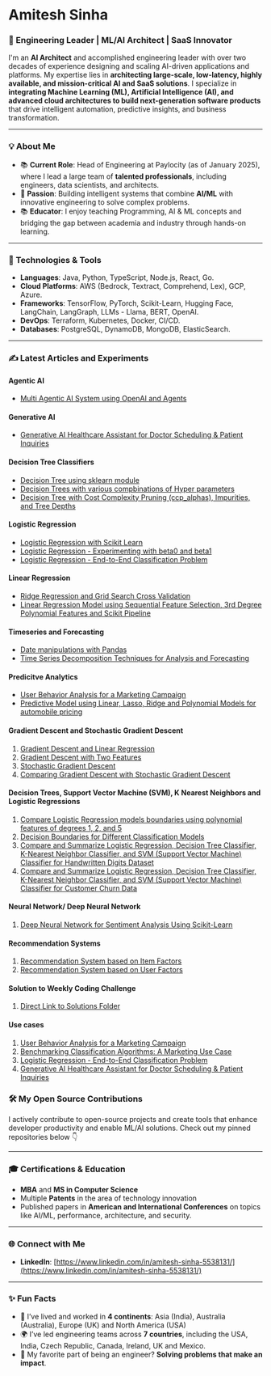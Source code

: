 # Amitesh Sinha

### 🚀 Engineering Leader | ML/AI Architect | SaaS Innovator

I'm an **AI Architect** and accomplished engineering leader with over two decades of experience designing and scaling AI-driven applications and platforms. My expertise lies in **architecting large-scale, low-latency, highly available, and mission-critical AI and SaaS solutions**. I specialize in **integrating Machine Learning (ML), Artificial Intelligence (AI), and advanced cloud architectures to build next-generation software products** that drive intelligent automation, predictive insights, and business transformation.

---

### 💡 About Me

- 📚 **Current Role**: Head of Engineering at Paylocity (as of January 2025), where I lead a large team of **talented professionals**, including engineers, data scientists, and architects.
- 🧠 **Passion**: Building intelligent systems that combine **AI/ML** with innovative engineering to solve complex problems.
- 📚 **Educator**: I enjoy teaching Programming, AI & ML concepts and bridging the gap between academia and industry through hands-on learning.

---

### 🔧 Technologies & Tools

- **Languages**: Java, Python, TypeScript, Node.js, React, Go.
- **Cloud Platforms**: AWS (Bedrock, Textract, Comprehend, Lex), GCP, Azure.
- **Frameworks**: TensorFlow, PyTorch, Scikit-Learn, Hugging Face, LangChain, LangGraph, LLMs - Llama, BERT, OpenAI.
- **DevOps**: Terraform, Kubernetes, Docker, CI/CD.
- **Databases**: PostgreSQL, DynamoDB, MongoDB, ElasticSearch.

---
### ✍️ Latest Articles and Experiments

#### Agentic AI
- [Multi Agentic AI System using OpenAI and Agents](https://github.com/amiteshks/machine-learning-and-artificial-intelligence/blob/main/agentic_ai/agentic_AI_multi_agent_system_with_OpenAI.ipynb)
  
#### Generative AI
- [Generative AI Healthcare Assistant for Doctor Scheduling & Patient Inquiries](https://github.com/amiteshks/machine-learning-and-artificial-intelligence/blob/main/generative_ai/Generative%20AI%20Healthcare%20Assistant%20for%20Doctor%20Scheduling%20%26%20Patient%20Inquiries.ipynb)

#### Decision Tree Classifiers
- [Decision Tree using sklearn module](https://github.com/amiteshks/machine-learning-and-artificial-intelligence/blob/main/decision-tree-classifiers/decision-tree-1.ipynb)
- [Decision Trees with various compbinations of Hyper parameters](https://github.com/amiteshks/machine-learning-and-artificial-intelligence/blob/main/decision-tree-classifiers/decision-tree-2.ipynb)
- [Decision Tree with Cost Complexity Pruning (ccp_alphas), Impurities, and Tree Depths](https://github.com/amiteshks/machine-learning-and-artificial-intelligence/blob/main/decision-tree-classifiers/decision-tree-3.ipynb)

#### Logistic Regression
- [Logistic Regression with Scikit Learn ](https://github.com/amiteshks/machine-learning-and-artificial-intelligence/blob/main/logistic_regression/logistic-regression-with-scikit_learn.ipynb )
- [Logistic Regression - Experimenting with beta0 and beta1 ](https://github.com/amiteshks/machine-learning-and-artificial-intelligence/blob/main/logistic_regression/logistic-regression-experimenting-with-beta0-and-beta1.ipynb)  
- [ Logistic Regression - End-to-End Classification Problem](https://github.com/amiteshks/machine-learning-and-artificial-intelligence/blob/main/logistic_regression/logistic-regression-end-to-end.ipynb)

#### Linear Regression
- [Ridge Regression and Grid Search Cross Validation](https://github.com/amiteshks/machine-learning-and-artificial-intelligence/blob/main/Regression/Ridge-regression-with-grid-search-cross-validation/Ridge%20Regression%20and%20Grid%20Search%20Cross%20Validation.ipynb)
- [Linear Regression Model using Sequential Feature Selection, 3rd Degree Polynomial Features and Scikit Pipeline](https://github.com/amiteshks/machine-learning-and-artificial-intelligence/blob/main/Regression/Sequential-feature-selection/sequence-feature-selection.ipynb)

#### Timeseries and Forecasting
- [Date manipulations with Pandas](https://github.com/amiteshks/machine-learning-and-artificial-intelligence/blob/main/timeseries_and_forecasting/datetime_manipulation.ipynb)
- [Time Series Decomposition Techniques for Analysis and Forecasting](http://localhost:8889/notebooks/MLAIBerkeleyEtc%2Fgithub_repo%2Fmachine-learning-and-artificial-intelligence%2Ftimeseries_and_forecasting%2FTime%20Series%20Decomposition%20-%20Nile%20Data%20Flow%20Forecasting.ipynb)

#### Predicitve Analytics
-  [User Behavior Analysis for a Marketing Campaign](https://github.com/amiteshks/Analyzing-User-Behavior-for-Coupon-Acceptance-Insights-and-Pattern)
-  [Predictive Model using Linear, Lasso, Ridge and Polynomial Models for automobile pricing](https://github.com/amiteshks/predictive_analytics_auto_pricing/blob/main/Predicting%20car%20model%20price%20using%20Linear%2C%20Ridge%2C%20Lasso%20and%20Polynomial%20Features.ipynb)

#### Gradient Descent and Stochastic Gradient Descent
1. [Gradient Descent and Linear Regression](https://github.com/amiteshks/machine-learning-and-artificial-intelligence/blob/main/gradient_descent/gradient-descent-and-linear-regression.ipynb)
2. [Gradient Descent with Two Features](https://github.com/amiteshks/machine-learning-and-artificial-intelligence/blob/main/gradient_descent/gradient-descent-with-two-features.ipynb)
3. [Stochastic Gradient Descent](https://github.com/amiteshks/machine-learning-and-artificial-intelligence/blob/main/gradient_descent/stochastic-gradient-descent.ipynb)
4. [Comparing Gradient Descent with Stochastic Gradient Descent](https://github.com/amiteshks/machine-learning-and-artificial-intelligence/blob/main/gradient_descent/comparing-gradient-descent-with-stochastic-gradient-descent.ipynb)
   
#### Decision Trees, Support Vector Machine (SVM), K Nearest Neighbors and Logistic Regressions
1. [Compare Logistic Regression models boundaries using polynomial features of degrees 1, 2, and 5](https://github.com/amiteshks/machine-learning-and-artificial-intelligence/blob/main/decision_trees_svm_knn_with_logistic_regression/polynomial-features-and-classification.ipynb)
2. [Decision Boundaries for Different Classification Models](https://github.com/amiteshks/machine-learning-and-artificial-intelligence/blob/main/decision_trees_svm_knn_with_logistic_regression/decision-boundaries-for-different-classification-models.ipynb)
3. [Compare and Summarize Logistic Regression, Decision Tree Classifier, K-Nearest Neighbor Classifier, and SVM (Support Vector Machine) Classifier for Handwritten Digits Dataset](https://github.com/amiteshks/machine-learning-and-artificial-intelligence/blob/main/decision_trees_svm_knn_with_logistic_regression/classification-models-for-handwritten-digits.ipynb)
4. [Compare and Summarize Logistic Regression, Decision Tree Classifier, K-Nearest Neighbor Classifier, and SVM (Support Vector Machine) Classifier for Customer Churn Data](https://github.com/amiteshks/machine-learning-and-artificial-intelligence/blob/main/decision_trees_svm_knn_with_logistic_regression/classification-models-for-customer-churn.ipynb)

#### Neural Network/ Deep Neural Network
1. [Deep Neural Network for Sentiment Analysis Using Scikit-Learn](https://github.com/amiteshks/machine-learning-and-artificial-intelligence/blob/main/neural_network/sentiment_analysis_neural_network.ipynb)

#### Recommendation Systems
1. [Recommendation System based on Item Factors](https://github.com/amiteshks/machine-learning-and-artificial-intelligence/blob/main/recommendation_systems/recommendation_linear_regression.ipynb)
2. [Recommendation System based on User Factors](https://github.com/amiteshks/machine-learning-and-artificial-intelligence/blob/main/recommendation_systems/recommendation_user_factor.ipynb)

#### Solution to Weekly Coding Challenge
1. [Direct Link to Solutions Folder](https://github.com/amiteshks/machine-learning-and-artificial-intelligence/tree/main/coding_challenge)


#### Use cases
1. [User Behavior Analysis for a Marketing Campaign](https://github.com/amiteshks/Analyzing-User-Behavior-for-Coupon-Acceptance-Insights-and-Pattern)
2. [Benchmarking Classification Algorithms: A Marketing Use Case](https://github.com/amiteshks/comparing_classifiers/blob/main/comparing-classifiers.ipynb)
3. [Logistic Regression - End-to-End Classification Problem](https://github.com/amiteshks/machine-learning-and-artificial-intelligence/blob/main/logistic_regression/logistic-regression-end-to-end.ipynb)
4. [Generative AI Healthcare Assistant for Doctor Scheduling & Patient Inquiries](https://github.com/amiteshks/machine-learning-and-artificial-intelligence/blob/main/generative_ai/Generative%20AI%20Healthcare%20Assistant%20for%20Doctor%20Scheduling%20%26%20Patient%20Inquiries.ipynb)


### 🛠️ My Open Source Contributions

I actively contribute to open-source projects and create tools that enhance developer productivity and enable ML/AI solutions. Check out my pinned repositories below 👇

---

### 🎓 Certifications & Education

- **MBA** and **MS in Computer Science**
- Multiple **Patents** in the area of technology innovation
- Published papers in **American and International Conferences** on topics like AI/ML, performance, architecture, and security.

---



### 🌐 Connect with Me

- **LinkedIn**: [https://www.linkedin.com/in/amitesh-sinha-5538131/](https://www.linkedin.com/in/amitesh-sinha-5538131/)

---

### ✨ Fun Facts

- 🎯 I’ve lived and worked in **4 continents**: Asia (India), Australia (Australia), Europe (UK) and North America (USA) 
- 🌍 I’ve led engineering teams across **7 countries**, including the USA, India, Czech Republic, Canada, Ireland, UK and Mexico.
- 🚀 My favorite part of being an engineer? **Solving problems that make an impact**.
